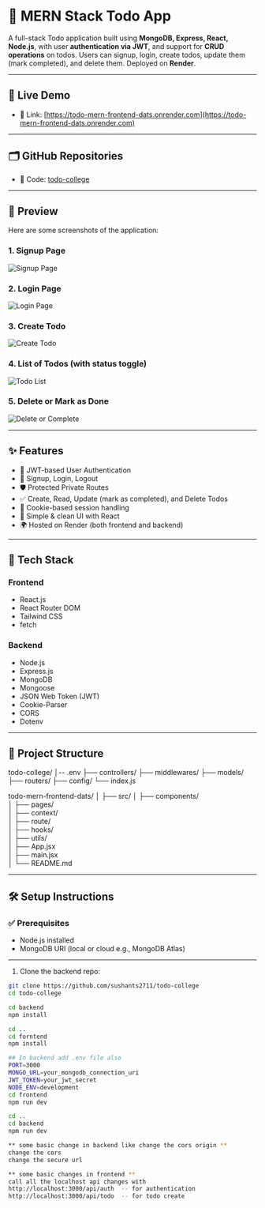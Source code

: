 # 📝 MERN Stack Todo App

A full-stack Todo application built using **MongoDB, Express, React, Node.js**, with user **authentication via JWT**, and support for **CRUD operations** on todos. Users can signup, login, create todos, update them (mark completed), and delete them. Deployed on **Render**.

---

## 🚀 Live Demo

- 🔗 Link: [https://todo-mern-frontend-dats.onrender.com](https://todo-mern-frontend-dats.onrender.com)

---

## 🗂 GitHub Repositories

- 🔧 Code: [todo-college](https://github.com/sushants2711/todo-college)

---

## 📸 Preview

Here are some screenshots of the application:

### 1. Signup Page
![Signup Page](https://i.imgur.com/U8tkf3G.png)

### 2. Login Page
![Login Page](https://i.imgur.com/lREn5G8.png)

### 3. Create Todo
![Create Todo](https://i.imgur.com/HvnZ3le.png)

### 4. List of Todos (with status toggle)
![Todo List](https://i.imgur.com/EykTuFr.png)

### 5. Delete or Mark as Done
![Delete or Complete](https://i.imgur.com/BKnsSSb.png)

---

## ✨ Features

- 🔐 JWT-based User Authentication
- 🧑 Signup, Login, Logout
- 🛡️ Protected Private Routes
- ✅ Create, Read, Update (mark as completed), and Delete Todos
- 🍪 Cookie-based session handling
- 🎯 Simple & clean UI with React
- 🌍 Hosted on Render (both frontend and backend)

---

## 🧾 Tech Stack

### Frontend
- React.js
- React Router DOM
- Tailwind CSS
- fetch

### Backend
- Node.js
- Express.js
- MongoDB
- Mongoose
- JSON Web Token (JWT)
- Cookie-Parser
- CORS
- Dotenv

---

## 📁 Project Structure

todo-college/
│-- .env
├── controllers/
├── middlewares/
├── models/
├── routers/
├── config/
└── index.js

todo-mern-frontend-dats/
│
├── src/
│   ├── components/         
│   ├── pages/              
│   ├── context/            
│   ├── route/            
│   ├── hooks/              
│   ├── utils/              
│   ├── App.jsx            
│   ├── main.jsx     
│
└── README.md



---

## 🛠 Setup Instructions

### ✅ Prerequisites

- Node.js installed
- MongoDB URI (local or cloud e.g., MongoDB Atlas)

---

1. Clone the backend repo:

```bash
git clone https://github.com/sushants2711/todo-college
cd todo-college

cd backend
npm install

cd ..
cd forntend
npm install

## In backend add .env file also
PORT=3000
MONGO_URL=your_mongodb_connection_uri
JWT_TOKEN=your_jwt_secret
NODE_ENV=development
cd frontend
npm run dev

cd ..
cd backend
npm run dev

** some basic change in backend like change the cors origin **
change the cors
change the secure url

** some basic changes in frontend **
call all the localhost api changes with
http://localhost:3000/api/auth  -- for authentication
http://localhost:3000/api/todo  -- for todo create

